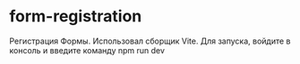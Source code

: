 ﻿# form-registration
Регистрация Формы.
Использовал сборщик Vite.
Для запуска, войдите в консоль и введите команду npm run dev
